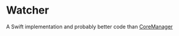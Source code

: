# Watcher

A Swift implementation and probably better code than [CoreManager](https://www.github.com/Noirdemort/CoreManager.git)
